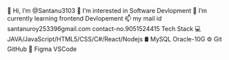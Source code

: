 👋 Hi, I’m @Santanu3103
👀 I’m interested in Software Devlopment
🌱 I’m currently learning frontend Devlopement
📫 my mail id santanuroy253396gmail.com contact-no.9051524415
Tech Stack
💻  JAVA/JavaScript/HTML5/CSS/C#/React/Nodejs
🛢   MySQL Oracle-10G
⚙️  Git GitHub 
🔧  Figma VSCode
<!---
Santanu3103/Santanu3103 is a ✨ special ✨ repository because its `README.md` (this file) appears on your GitHub profile.
You can click the Preview link to take a look at your changes.
--->
